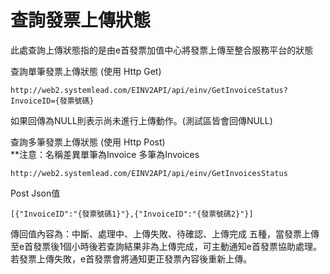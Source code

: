 # 查詢發票上傳狀態

此處查詢上傳狀態指的是由e首發票加值中心將發票上傳至整合服務平台的狀態

查詢單筆發票上傳狀態 (使用 Http Get)
```
http://web2.systemlead.com/EINV2API/api/einv/GetInvoiceStatus?InvoiceID={發票號碼}
```
如果回傳為NULL則表示尚未進行上傳動作。(測試區皆會回傳NULL)

查詢多筆發票上傳狀態 (使用 Http Post) <br />
**注意：名稱差異單筆為Invoice 多筆為Invoices

```
http://web2.systemlead.com/EINV2API/api/einv/GetInvoicesStatus
```
Post Json值
```
[{"InvoiceID":"{發票號碼1}"},{"InvoiceID":"{發票號碼2}"}]
```

傳回值內容為：中斷、處理中、上傳失敗、待確認、上傳完成 五種，當發票上傳至e首發票後1個小時後若查詢結果非為上傳完成，可主動通知e首發票協助處理。若發票上傳失敗，e首發票會將通知更正發票內容後重新上傳。

